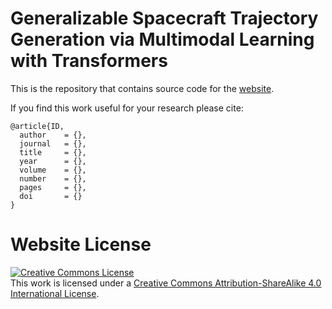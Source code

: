 # Generalizable Spacecraft Trajectory Generation via Multimodal Learning with Transformers

This is the repository that contains source code for the [website](https://acc25art.github.io).

If you find this work useful for your research please cite:
```
@article{ID,
  author    = {},
  journal   = {},
  title     = {},
  year      = {},
  volume    = {},
  number    = {},
  pages     = {},
  doi       = {}
}
```

# Website License
<a rel="license" href="http://creativecommons.org/licenses/by-sa/4.0/"><img alt="Creative Commons License" style="border-width:0" src="https://i.creativecommons.org/l/by-sa/4.0/88x31.png" /></a><br />This work is licensed under a <a rel="license" href="http://creativecommons.org/licenses/by-sa/4.0/">Creative Commons Attribution-ShareAlike 4.0 International License</a>.
